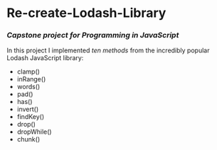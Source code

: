 # Re-create-Lodash-Library

### _Capstone project for Programming in JavaScript_

In this project I implemented _ten methods_ from the incredibly popular Lodash JavaScript library:

- clamp()
- inRange()
- words()
- pad()
- has()
- invert()
- findKey()
- drop()
- dropWhile()
- chunk()
